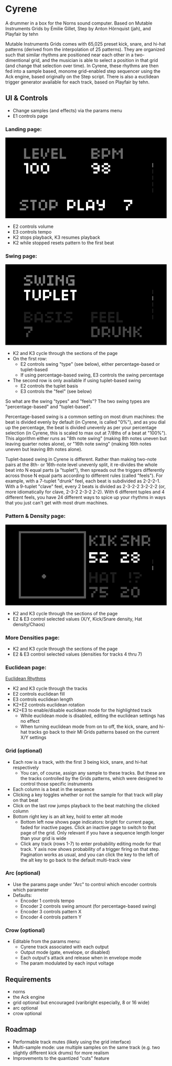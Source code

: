 # Cyrene
A drummer in a box for the Norns sound computer.
Based on Mutable Instruments Grids by Émilie Gillet, Step by Anton Hörnquist (jah), and Playfair by tehn

Mutable Instruments Grids comes with 65,025 preset kick, snare, and hi-hat patterns (derived from the interpolation of 25 patterns). They are organized such that similar rhythms are positioned near each other in a two-dimentional grid, and the musician is able to select a position in that grid (and change that selection over time). In Cyrene, these rhythms are then fed into a sample based, monome grid-enabled step sequencer using the Ack engine, based originally on the Step script. There is also a euclidean trigger generator available for each track, based on Playfair by tehn.

## UI & Controls
* Change samples (and effects) via the params menu
* E1 controls page

### Landing page:
![landing](screenshots/landing.png)
* E2 controls volume
* E3 controls tempo
* K2 stops playback, K3 resumes playback
* K2 while stopped resets pattern to the first beat

### Swing page:
![swing](screenshots/swing.png)
* K2 and K3 cycle through the sections of the page
* On the first row:
  * E2 controls swing "type" (see below), either percentage-based or tuplet-based
  * If using percentage-based swing, E3 controls the swing percentage
* The second row is only available if using tuplet-based swing
  * E2 controls the tuplet basis
  * E3 controls the "feel" (see below)

So what are the swing "types" and "feels"? The two swing types are "percentage-based" and "tuplet-based".

Percentage-based swing is a common setting on most drum machines: the beat is divided evenly by default (in Cyrene, is called "0%"), and as you dial up the percentage, the beat is divided unevenly as per your percentage selection (in Cyrene, this is scaled to max out at 7/8ths of a beat at "100%"). This algorithm either runs as "8th note swing" (making 8th notes uneven but leaving quarter notes alone), or "16th note swing" (making 16th notes uneven but leaving 8th notes alone).

Tuplet-based swing in Cyrene is different. Rather than making two-note pairs at the 8th- or 16th-note level unevenly split, it re-divides the whole beat into N equal parts (a "tuplet"), then spreads out the triggers differently across those N equal parts according to different rules (called "feels"). For example, with a 7-tuplet "drunk" feel, each beat is subdivided as 2-2-2-1. With a 9-tuplet "clave" feel, every 2 beats is divided as 2-3-2-2 3-2-2-2 (or, more idiomatically for clave, 2-3-2 2-3-2 2-2). With 6 different tuples and 4 different feels, you have 24 different ways to spice up your rhythms in ways that you just can't get with most drum machines.

### Pattern & Density page:
![pattern-and-density](screenshots/pattern-and-density.png)
* K2 and K3 cycle through the sections of the page
* E2 & E3 control selected values (X/Y, Kick/Snare density, Hat density/Chaos)

### More Densities page:
* K2 and K3 cycle through the sections of the page
* E2 & E3 control selected values (densities for tracks 4 thru 7)

### Euclidean page:
[Euclidean Rhythms](https://en.wikipedia.org/wiki/Euclidean_rhythm)
* K2 and K3 cycle through the tracks
* E2 controls euclidean fill
* E3 controls euclidean length
* K2+E2 controls euclidean rotation
* K2+E3 to enable/disable euclidean mode for the highlighted track
  * While euclidean mode is disabled, editing the euclidean settings has no effect
  * When turning euclidean mode from on to off, the kick, snare, and hi-hat tracks go back to their MI Grids patterns based on the current X/Y settings

### Grid (optional)
* Each row is a track, with the first 3 being kick, snare, and hi-hat respectively
  * You can, of course, assign any sample to these tracks. But these are the tracks controlled by the Grids patterns, which were designed to control those specific instruments
* Each column is a beat in the sequence
* Clicking a key toggles whether or not the sample for that track will play on that beat
* Click on the last row jumps playback to the beat matching the clicked column
* Bottom right key is an alt key, hold to enter alt mode
  * Bottom left now shows page indicators: bright for current page, faded for inactive pages. Click an inactive page to switch to that page of the grid. Only relevant if you have a sequence length longer than your grid is wide
  * Click any track (rows 1-7) to enter probability editing mode for that track. Y axis now shows probability of a trigger firing on that step. Pagination works as usual, and you can click the key to the left of the alt key to go back to the default multi-track view

### Arc (optional)
* Use the params page under "Arc" to control which encoder controls which parameter
* Defaults:
  * Encoder 1 controls tempo
  * Encoder 2 controls swing amount (for percentage-based swing)
  * Encoder 3 controls pattern X
  * Encoder 4 controls pattern Y

### Crow (optional)
* Editable from the params menu:
  * Cyrene track associated with each output
  * Output mode (gate, envelope, or disabled)
  * Each output's attack and release when in envelope mode
  * The param modulated by each input voltage

## Requirements
* norns
* the Ack engine
* grid optional but encouraged (varibright especially, 8 or 16 wide)
* arc optional
* crow optional

## Roadmap
* Performable track mutes (likely using the grid interface)
* Multi-sample mode: use multiple samples on the same track (e.g. two slightly different kick drums) for more realism
* Improvements to the quantized "cuts" feature
